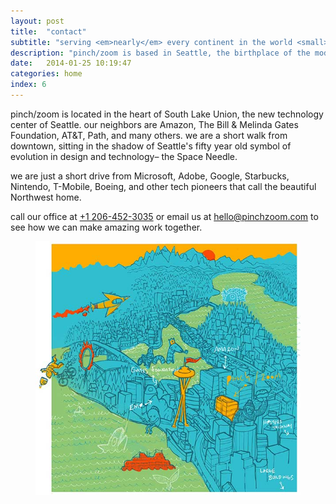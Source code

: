 ```yaml
---
layout: post
title:  "contact"
subtitle: "serving <em>nearly</em> every continent in the world <small>(sorry Antarctica)</small>"
description: "pinch/zoom is based in Seattle, the birthplace of the modern mobile network and the center of innovation in mobile for over thirty years."
date:   2014-01-25 10:19:47
categories: home
index: 6
---
```


pinch/zoom is located in the heart of South Lake Union, the new technology center of Seattle. our neighbors are Amazon, The Bill & Melinda Gates Foundation, AT&T, Path, and many others. we are a short walk from downtown, sitting in the shadow of Seattle's fifty year old symbol of evolution in design and technology– the Space Needle. 

we are just a short drive from Microsoft, Adobe, Google, Starbucks, Nintendo, T-Mobile, Boeing, and other tech pioneers that call the beautiful Northwest home.

call our office at <a href="tel:2064523035">+1 206-452-3035</a> or email us at <hello@pinchzoom.com> to see how we can make amazing work together.

<div class="images"><figure><img src="/assets/img/seattle.jpg" alt="contact"></figure></div>
